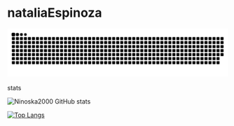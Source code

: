 # nataliaEspinoza

![github contribution grid snake animation](https://raw.githubusercontent.com/platane/platane/output/github-contribution-grid-snake.svg)




stats 



![Ninoska2000 GitHub stats](https://github-readme-stats.vercel.app/api?username=NINOSKA2000&theme=synthwave&show_icons=true)





[![Top Langs](https://github-readme-stats.vercel.app/api/top-langs/?username=NINOSKA2000&layout=compact)](https://github.com/NINOSKA2000/nataliaEspinoza)
